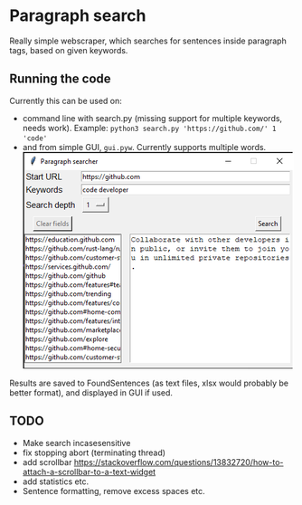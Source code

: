# Paragraph search

Really simple webscraper, which searches for sentences inside paragraph tags, based on given keywords.

## Running the code

Currently this can be used on:
* command line with search.py (missing support for multiple keywords, needs work). Example:
`python3 search.py 'https://github.com/' 1 'code'`
* and from simple GUI, `gui.pyw`. Currently supports multiple words.
![alt text](sample.png "Gui")

Results are saved to FoundSentences (as text files, xlsx would probably be better format), and displayed in GUI if used.



## TODO
* Make search incasesensitive
* fix stopping abort (terminating thread)
* add scrollbar https://stackoverflow.com/questions/13832720/how-to-attach-a-scrollbar-to-a-text-widget
* add statistics etc.
* Sentence formatting, remove excess spaces etc.